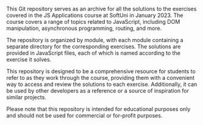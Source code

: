 This Git repository serves as an archive for all the solutions to the exercises covered in the JS Applications course at SoftUni in January 2023. The course covers a range of topics related to JavaScript, including DOM manipulation, asynchronous programming, routing, and more.

The repository is organized by module, with each module containing a separate directory for the corresponding exercises. The solutions are provided in JavaScript files, each of which is named according to the exercise it solves.

This repository is designed to be a comprehensive resource for students to refer to as they work through the course, providing them with a convenient way to access and review the solutions to each exercise. Additionally, it can be used by other developers as a reference or a source of inspiration for similar projects.

Please note that this repository is intended for educational purposes only and should not be used for commercial or for-profit purposes.
